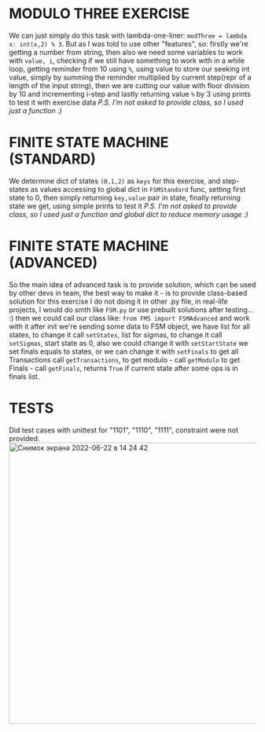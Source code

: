 # MODULO THREE EXERCISE

We can just simply do this task with lambda-one-liner: 
`modThree = lambda x: int(x,2) % 3`.
But as I was told to use other "features", so: firstly we're getting a number from string,
then also we need some variables to work with `value, i`, checking if we still have
something to work with in a while loop, getting reminder from 10 using `%`, using value
to store our seeking int value, simply by summing the reminder multiplied by
current step(repr of a length of the input string), then we are cutting our value with
floor division by 10 and incrementing i-step and lastly returning value `%` by 3
using prints to test it with exercise data
_P.S. I'm not asked to provide class, so I used just a function :)_

# FINITE STATE MACHINE (STANDARD)

We determine dict of states `(0,1,2)` as `keys` for this exercise, and step-states as values
accessing to global dict in `FSMStandard` func, setting first state to 0, then simply
returning `key,value` pair in state, finally returning state we get, using simple prints to test it
_P.S. I'm not asked to provide class, so I used just a function and global dict to reduce memory usage :)_

# FINITE STATE MACHINE (ADVANCED)

So the main idea of advanced task is to provide solution, which can be used
by other devs in team, the best way to make it - is to provide class-based solution
for this exercise I do not doing it in other .py file, in real-life projects,
I would do smth like `FSM.py` or use prebuilt solutions after testing... :)
then we could call our class like: `from FMS import FSMAdvanced` and work with it
after init we're sending some data to FSM object, we have list for all states,
to change it call `setStates`, list for sigmas, to change it call `setSigmas`,
start state as 0, also we could change it with `setStartState`
we set finals equals to states, or we can change it with `setFinals`
to get all Transactions call `getTransactions`, to get modulo - call `getModulo`
to get Finals - call `getFinals`, returns `True` if current state after some ops is in finals list.

# TESTS

Did test cases with unittest for "1101", "1110", "1111", constraint were not provided.
<img width="572" alt="Снимок экрана 2022-06-22 в 14 24 42" src="https://user-images.githubusercontent.com/76645526/175142785-27712eb7-c5f3-4b8c-8358-b183cab79d03.png">

